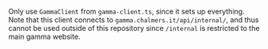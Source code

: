 Only use `GammaClient` from `gamma-client.ts`, since it sets up everything.
Note that this client connects to `gamma.chalmers.it/api/internal/`, and thus cannot be used outside of this repository
since `/internal` is restricted to the main gamma website. 